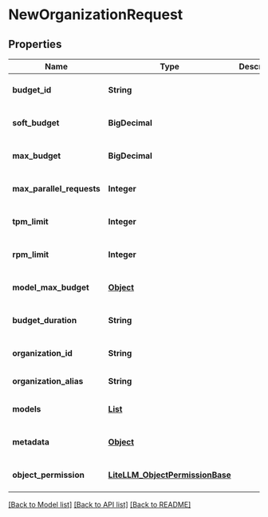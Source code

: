 # NewOrganizationRequest
## Properties

| Name | Type | Description | Notes |
|------------ | ------------- | ------------- | -------------|
| **budget\_id** | **String** |  | [optional] [default to null] |
| **soft\_budget** | **BigDecimal** |  | [optional] [default to null] |
| **max\_budget** | **BigDecimal** |  | [optional] [default to null] |
| **max\_parallel\_requests** | **Integer** |  | [optional] [default to null] |
| **tpm\_limit** | **Integer** |  | [optional] [default to null] |
| **rpm\_limit** | **Integer** |  | [optional] [default to null] |
| **model\_max\_budget** | [**Object**](.md) |  | [optional] [default to null] |
| **budget\_duration** | **String** |  | [optional] [default to null] |
| **organization\_id** | **String** |  | [optional] [default to null] |
| **organization\_alias** | **String** |  | [default to null] |
| **models** | [**List**](AnyType.md) |  | [optional] [default to []] |
| **metadata** | [**Object**](.md) |  | [optional] [default to null] |
| **object\_permission** | [**LiteLLM_ObjectPermissionBase**](LiteLLM_ObjectPermissionBase.md) |  | [optional] [default to null] |

[[Back to Model list]](../README.md#documentation-for-models) [[Back to API list]](../README.md#documentation-for-api-endpoints) [[Back to README]](../README.md)

